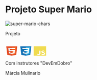# Projeto Super Mario

![super-mario-chars](https://user-images.githubusercontent.com/52283960/213897539-ceefeacd-c9e3-47de-8442-dd91e9f13814.png)

Projeto 
<div style="display: inline_block"><br>
<img align="center" alt="Marcia-HTML" height="30" width="40" src="https://raw.githubusercontent.com/devicons/devicon/master/icons/html5/html5-original.svg">
<img align="center" alt="Marcia-CSS" height="30" width="40"
src="https://raw.githubusercontent.com/devicons/devicon/master/icons/css3/css3-original.svg">
<img align="center" alt="Marcia-Js" height="30" width="40" src="https://raw.githubusercontent.com/devicons/devicon/master/icons/javascript/javascript-plain.svg">  
</div>


Com instrutores "DevEmDobro"

Márcia Mulinario
